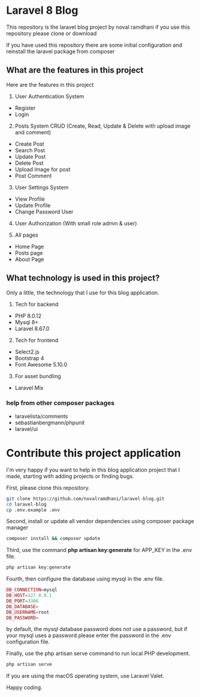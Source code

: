 # Laravel 8 Blog

This repository is the laravel blog project by noval ramdhani
if you use this repository please clone or download

If you have used this repository there are some initial configuration and reinstall the laravel package from composer

## What are the features in this project
Here are the features in this project

1. User Authentication System
  
  - Register 
  - Login

2. Posts System CRUD (Create, Read, Update & Delete with upload image and comment)
 - Create Post
 - Search Post
 - Update Post
 - Delete Post
 - Upload Image for post
 - Post Comment

3. User Settings System
- View Profile
- Update Profile
- Change Password User

4. User Authorization (With small role admin & user)

5. All pages
- Home Page
- Posts page
- About Page

## What technology is used in this project?
Only a little, the technology that I use for this blog application.

1. Tech for backend 
 - PHP 8.0.12
 - Mysql 8+
 - Laravel 8.67.0

2. Tech for frontend
 - Select2.js
 - Bootstrap 4
 - Font Awesome 5.10.0

3. For asset bundling 
 - Laravel Mix

### help from other composer packages

- laravelista/comments
- sebastianbergmann/phpunit
- laravel/ui

# Contribute this project application
I'm very happy if you want to help in this blog application project that I made, starting with adding projects or finding bugs.

First, please clone this repository.
```bash
git clone https://github.com/novalramdhani/laravel-blog.git
cd laravel-blog
cp .env.example .env
```

Second, install or update all vendor dependencies using composer package manager
```bash
composer install && composer update
```

Third, use the command **php artisan key:generate** for APP_KEY in the .env file.
```bash
php artisan key:generate
```

Fourth, then configure the database using mysql in the .env file.
```php
DB_CONNECTION=mysql
DB_HOST=127.0.0.1
DB_PORT=3306
DB_DATABASE=
DB_USERNAME=root
DB_PASSWORD=
```
by default, the mysql database password does not use a password, but if your mysql uses a password please enter the password in the .env configuration file.

Finally, use the php artisan serve command to run local PHP development.
```bash
php artisan serve
```
If you are using the macOS operating system, use Laravel Valet.

Happy coding.
